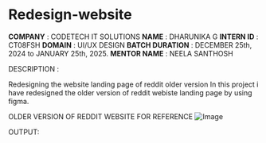 # Redesign-website

**COMPANY** : CODETECH IT SOLUTIONS
**NAME** : DHARUNIKA G
**INTERN ID** : CT08FSH
**DOMAIN** :  UI/UX DESIGN
**BATCH DURATION** :  DECEMBER 25th, 2024 to JANUARY 25th, 2025.
**MENTOR NAME** : NEELA SANTHOSH

DESCRIPTION :

Redesigning the website landing page of reddit older version
In this project i have redesigned the older version of reddit webiste landing page by using figma.

OLDER VERSION OF REDDIT WEBSITE FOR REFERENCE
![Image](https://github.com/user-attachments/assets/3db3a838-18d5-4a56-be09-62afc9a21918)

OUTPUT:

